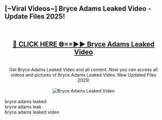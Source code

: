<h2>[~Viral Videos~] Bryce Adams Leaked Video - Update Files 2025!</h2>
<br>
<div align="center">
<h2><a href="https://betterlinks.top/A2PfLJ" rel="nofollow">🔴 CLICK HERE 🌐==►► Bryce Adams Leaked Video</a></h2>
<br>
Get Bryce Adams Leaked Video and all content. Now you can access all videos and pictures of Bryce Adams Leaked Video. New Updated Files 2025!
<br>
<br>
<a href="https://betterlinks.top/A2PfLJ" rel="nofollow" data-target="animated-image.originalLink"><img src="https://i.ibb.co.com/WyWwxjT/player-gif2.gif" alt="Bryce Adams Leaked Video" style="max-width: 100%; display: inline-block;" data-target="animated-image.originalImage"></a>
</div>
<br>
bryce adams leaked<br>
bryce adams leak<br>
bryce adams leaked video